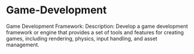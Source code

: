 # Game-Development
Game Development Framework: Description: Develop a game development framework or engine that provides a set of tools and features for creating games, including rendering, physics, input handling, and asset management.
